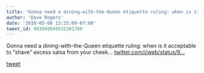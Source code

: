```yaml
---
title: 'Gonna need a dining-with-the-Queen etiquette ruling: when is it acceptable...'
author: 'Dave Rogers'
date: '2018-05-08 13:25:09-07:00'
tweet_id: 993949949531381760
---
```

Gonna need a dining-with-the-Queen etiquette ruling: when is it acceptable to “shave” excess salsa from your cheek… [twitter.com/i/web/status/9…](https://twitter.com/i/web/status/993949949531381760)

[tweet](https://twitter.com/yukondude/status/993949949531381760)